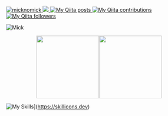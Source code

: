 [ ![micknomick](https://komarev.com/ghpvc/?username=micknomick)
](https://github.com/micknomick/micknomick/)
[![](https://img.shields.io/github/followers/micknomick?label=follow&logo=github&style=flat)
](https://github.com/micknomick)
[![My Qiita posts](https://qiita-badge.apiapi.app/s/noob_engineer_mick/posts.svg)
](http://qiita.com/noob_engineer_mick)
[![My Qiita contributions](https://qiita-badge.apiapi.app/s/noob_engineer_mick/contributions.svg)
](http://qiita.com/noob_engineer_mick)
[![My Qiita followers](https://qiita-badge.apiapi.app/s/noob_engineer_mick/followers.svg)
](http://qiita.com/noob_engineer_mick)

![Mick](http://github-profile-summary-cards.vercel.app/api/cards/profile-details?username=micknomick&theme=transparent)

<div style="display: flex; justify-content: center; align-items: center;">
  <a href="https://github.com/micknomick">
    <img height="170px" src="https://github-readme-stats.vercel.app/api?username=micknomick&count_private=true&show_icons=true&theme=transparent" />
  </a>
  <a href="https://github.com/micknomick">
    <img height="170px" src="https://github-readme-stats.vercel.app/api/top-langs/?username=micknomick&layout=compact&theme=transparent" />
  </a>
</div>

![My Skills](https://skillicons.dev/icons?i=git,docker,html,css,js,react,nextjs,ts,ruby,supbase,tailwind,postgres,&perline=3)](https://skillicons.dev)

